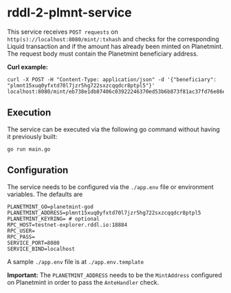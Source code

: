 # rddl-2-plmnt-service
This service receives `POST requests` on `http(s)://localhost:8080/mint/:txhash`  and checks for the corresponding Liquid transaction and if the amount has already been minted on Planetmint. The request body must contain the Planetmint beneficiary address.

**Curl example:**
```
curl -X POST -H "Content-Type: application/json" -d '{"beneficiary": "plmnt15xuq0yfxtd70l7jzr5hg722sxzcqqdcr8ptpl5"}' localhost:8080/mint/eb738e1db87406c03922246370ed53b6b873f81ac37fd76e86e31e121018a8e3
```

## Execution
The service can be executed via the following go command without having it previously built:
```
go run main.go
```

## Configuration
The service needs to be configured via the ```./app.env``` file or environment variables. The defaults are
```
PLANETMINT_GO=planetmint-god
PLANETMINT_ADDRESS=plmnt15xuq0yfxtd70l7jzr5hg722sxzcqqdcr8ptpl5
PLANETMINT_KEYRING= # optional
RPC_HOST=testnet-explorer.rddl.io:18884
RPC_USER=
RPC_PASS=
SERVICE_PORT=8080
SERVICE_BIND=localhost
```
A sample ```./app.env``` file is at ```./app.env.template```

**Important:** The `PLANETMINT_ADDRESS` needs to be the `MintAddress` configured on Planetmint in order to pass the `AnteHandler` check.